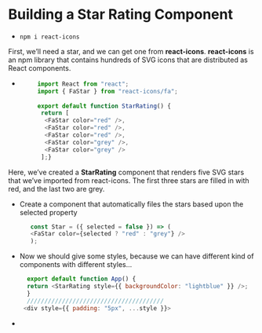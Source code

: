 # Building a Star Rating Component

 -  ``` npm i react-icons ```

First, we’ll need a star,
and we can get one from **react-icons**. **react-icons** is an npm library that contains hundreds of SVG icons
that are distributed as React components.


- ``` javascript
       import React from "react";
       import { FaStar } from "react-icons/fa";
       
       export default function StarRating() {
        return [
         <FaStar color="red" />,
         <FaStar color="red" />,
         <FaStar color="red" />,
         <FaStar color="grey" />,
         <FaStar color="grey" />
        ];}

Here, we’ve created a **StarRating** component that renders five SVG
stars that we’ve imported from react-icons. The first three stars are
filled in with red, and the last two are grey.

- Create a component that automatically files the stars based upon the selected property
   ```javascript
      const Star = ({ selected = false }) => (
      <FaStar color={selected ? "red" : "grey"} />
      );

- Now we should give some styles, because we can have different kind of components with different styles...
    ```javascript
      export default function App() {
      return <StarRating style={{ backgroundColor: "lightblue" }} />;
      }
      ///////////////////////////////////////
     <div style={{ padding: "5px", ...style }}>

- 